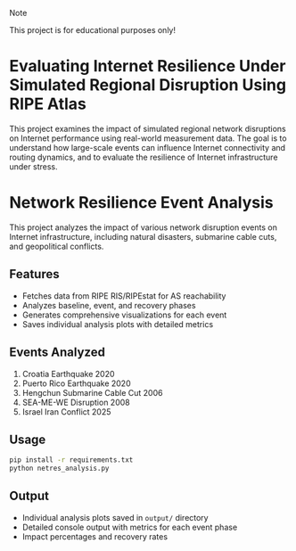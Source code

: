 > [!NOTE]
> This project is for educational purposes only!

# Evaluating Internet Resilience Under Simulated Regional Disruption Using RIPE Atlas

This project examines the impact of simulated regional network disruptions on Internet performance using real-world measurement data. The goal is to understand how large-scale events can influence Internet connectivity and routing dynamics, and to evaluate the resilience of Internet infrastructure under stress.

# Network Resilience Event Analysis

This project analyzes the impact of various network disruption events on Internet infrastructure, including natural disasters, submarine cable cuts, and geopolitical conflicts.

## Features

- Fetches data from RIPE RIS/RIPEstat for AS reachability
- Analyzes baseline, event, and recovery phases
- Generates comprehensive visualizations for each event
- Saves individual analysis plots with detailed metrics

## Events Analyzed

1. Croatia Earthquake 2020
2. Puerto Rico Earthquake 2020  
3. Hengchun Submarine Cable Cut 2006
4. SEA-ME-WE Disruption 2008
5. Israel Iran Conflict 2025

## Usage

```bash
pip install -r requirements.txt
python netres_analysis.py
```

## Output

- Individual analysis plots saved in `output/` directory
- Detailed console output with metrics for each event phase
- Impact percentages and recovery rates



